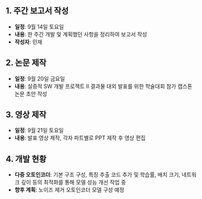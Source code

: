 ## 1. 주간 보고서 작성

- **일정**: 9월 14일 토요일
- **내용**: 한 주간 개발 및 계획했던 사항을 정리하여 보고서 작성
- **작성자**: 민재

## 2. 논문 제작

- **일정**: 9월 20일 금요일
- **내용**: 실증적 SW 개발 프로젝트 II 결과물 대외 발표를 위한 학술대회 참가 캡스톤 논문 초안 작성

## 3. 영상 제작

- **일정**: 9월 21일 토요일
- **내용**: 발표 영상 제작, 각자 파트별로 PPT 제작 후 영상 편집

## 4. 개발 현황

- **다중 오토인코더**: 기본 구조 구성, 특징 추출 코드 추가 및 학습률, 배치 크기, 네트워크 깊이 등의 최적화를 통해 모델 성능 개선 작업 중
- **향후 계획**: 노이즈 제거 오토인코더 모델 구성 예정
